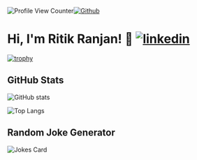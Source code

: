 ![Profile View Counter](https://komarev.com/ghpvc/?username=ritikranjan12)[![Github](https://img.shields.io/github/followers/ritikranjan12?label=Follow&style=social)](https://github.com/ritikranjan12)
# Hi, I'm Ritik Ranjan! 👋 [![linkedin](https://img.shields.io/badge/linkedin-0A66C2?style=for-the-badge&logo=linkedin&logoColor=white)](https://www.linkedin.com/in/ritik-ranjan-353568201/)

[![trophy](https://github-profile-trophy.vercel.app/?username=ritikranjan&theme=dracula&row=1)](https://github.com/ritikranjan12/github-profile-trophy)

## GitHub Stats
![GitHub stats](https://github-readme-stats.vercel.app/api?username=ritikranjan12&show_icons=true&theme=tokyonight)

![Top Langs](https://github-readme-stats.vercel.app/api/top-langs/?username=ritikranjan12&theme=tokyonight&hide=TeX&hide=PowerShell)

## Random Joke Generator

![Jokes Card](https://readme-jokes.vercel.app/api)


